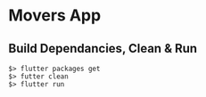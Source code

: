 # Movers App

## Build Dependancies, Clean & Run

```
$> flutter packages get
$> futter clean
$> flutter run
```
